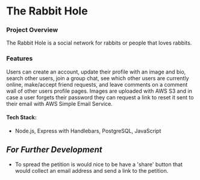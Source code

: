 # The Rabbit Hole

### Project Overview

The Rabbit Hole is a social network for rabbits or people that loves rabbits.

### Features

Users can create an account, update their profile with an image and bio, search other users, join a group chat, see which other users are currently online, make/accept friend requests, and leave comments on a comment wall of other users profile pages. Images are uploaded with AWS S3 and in case a user forgets their password they can request a link to reset it sent to their email with AWS Simple Email Service.

#### Tech Stack:

- Node.js, Express with Handlebars, PostgreSQL, JavaScript

## _For Further Development_

- To spread the petition is would nice to be have a 'share' button that would collect an email address and send a link to the petition.
